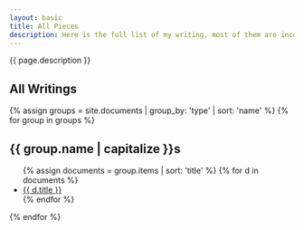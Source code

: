 ```yaml
---
layout: basic
title: All Pieces
description: Here is the full list of my writing, most of them are incomplete.
---
```

{{ page.description }}

## All Writings

{% assign groups = site.documents | group_by: 'type' | sort: 'name' %}
{% for group in groups %}
  <h2>{{ group.name | capitalize }}s</h2>
  <ul class="index">
  {% assign documents = group.items | sort: 'title' %}
  {% for d in documents  %}
    <li>
      <a title="{{ d.description | xml_escape | normalize_whitespace }}"
         href="{{ d.url }}">{{ d.title }}</a>
    </li>
  {% endfor %}
  </ul>
{% endfor %}
